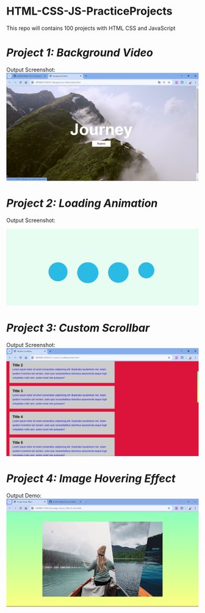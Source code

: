 # HTML-CSS-JS-PracticeProjects

This repo will contains 100 projects with HTML CSS and JavaScript

# **_Project 1: Background Video_**

Output Screenshot:
![alt text](https://github.com/rhr007/HTML-CSS-JS-PracticeProjects/blob/main/00_Output_SS/P01_1.png?raw=true)

# **_Project 2: Loading Animation_**

Output Screenshot:

![alt text](https://github.com/rhr007/HTML-CSS-JS-PracticeProjects/blob/main/00_Output_SS/P02_2.gif?raw=true)

# **_Project 3: Custom Scrollbar_**

Output Screenshot:
![alt text](https://github.com/rhr007/HTML-CSS-JS-PracticeProjects/blob/main/00_Output_SS/P03_1.png?raw=true)

# **_Project 4: Image Hovering Effect_**

Output Demo:
![alt text](https://github.com/rhr007/HTML-CSS-JS-PracticeProjects/blob/main/00_Output_SS/P04_1.gif?raw=true)
